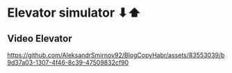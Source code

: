 # Elevator simulator &#11015;&#11014;
## Video Elevator 
https://github.com/AleksandrSmirnov92/BlogCopyHabr/assets/83553039/b9d37a03-1307-4f46-8c39-47509832cf90
